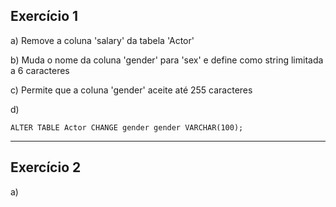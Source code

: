 ## Exercício 1
a) Remove a coluna 'salary' da tabela 'Actor'

b) Muda o nome da coluna 'gender' para 'sex' e define como string limitada a 6 caracteres

c) Permite que a coluna 'gender' aceite até 255 caracteres

d)
    
    ALTER TABLE Actor CHANGE gender gender VARCHAR(100);
---
## Exercício 2
a)